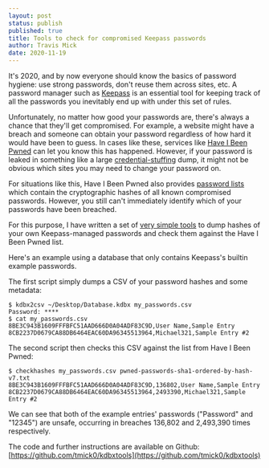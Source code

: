 ```yaml
---
layout: post
status: publish
published: true
title: Tools to check for compromised Keepass passwords
author: Travis Mick
date: 2020-11-19
---
```


It's 2020, and by now everyone should know the basics of password hygiene: use strong passwords, don't reuse them across sites, etc. A password manager such as [Keepass](https://keepass.info/) is an essential tool for keeping track of all the passwords you inevitably end up with under this set of rules. 

Unfortunately, no matter how good your passwords are, there's always a chance that they'll get compromised. For example, a website might have a breach and someone can obtain your password regardless of how hard it would have been to guess. In cases like these, services like [Have I Been Pwned](https://haveibeenpwned.com) can let you know this has happened. However, if your password is leaked in something like a large [credential-stuffing](https://en.wikipedia.org/wiki/Credential_stuffing) dump, it might not be obvious which sites you may need to change your password on. 

<!-- more -->

For situations like this, Have I Been Pwned also provides [password lists](https://haveibeenpwned.com/Passwords) which contain the cryptographic hashes of all known compromised passwords. However, you still can't immediately identify which of your passwords have been breached.

For this purpose, I have written a set of [very simple tools](https://github.com/tmick0/kdbxtools) to dump hashes of your own Keepass-managed passwords and check them against the Have I Been Pwned list.

Here's an example using a database that only contains Keepass's builtin example passwords.

The first script simply dumps a CSV of your password hashes and some metadata:

```
$ kdbx2csv ~/Desktop/Database.kdbx my_passwords.csv
Password: ****
$ cat my_passwords.csv 
8BE3C943B1609FFFBFC51AAD666D0A04ADF83C9D,User Name,Sample Entry
8CB2237D0679CA88DB6464EAC60DA96345513964,Michael321,Sample Entry #2
```

The second script then checks this CSV against the list from Have I Been Pwned:

```
$ checkhashes my_passwords.csv pwned-passwords-sha1-ordered-by-hash-v7.txt 
8BE3C943B1609FFFBFC51AAD666D0A04ADF83C9D,136802,User Name,Sample Entry
8CB2237D0679CA88DB6464EAC60DA96345513964,2493390,Michael321,Sample Entry #2
```

We can see that both of the example entries' passwords ("Password" and "12345") are unsafe, occurring in breaches 136,802 and 2,493,390 times respectively.

The code and further instructions are available on Github: [https://github.com/tmick0/kdbxtools](https://github.com/tmick0/kdbxtools)
